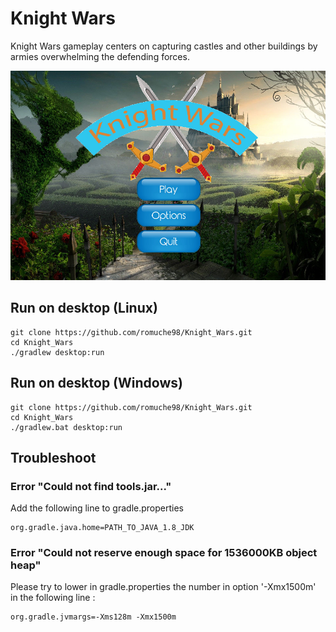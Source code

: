 # Knight Wars
Knight Wars gameplay centers on capturing castles and other buildings by armies overwhelming the defending forces.

![Menu screen](/android/assets/preview/menu-screen.jpg)

## Run on desktop (Linux)
```
git clone https://github.com/romuche98/Knight_Wars.git
cd Knight_Wars
./gradlew desktop:run
```
## Run on desktop (Windows)
```
git clone https://github.com/romuche98/Knight_Wars.git
cd Knight_Wars
./gradlew.bat desktop:run
```

## Troubleshoot

### Error "Could not find tools.jar..."
Add the following line to gradle.properties
```
org.gradle.java.home=PATH_TO_JAVA_1.8_JDK
```
### Error "Could not reserve enough space for 1536000KB object heap"
Please try to lower in gradle.properties the number in option '-Xmx1500m' in the following line :
```
org.gradle.jvmargs=-Xms128m -Xmx1500m
```
